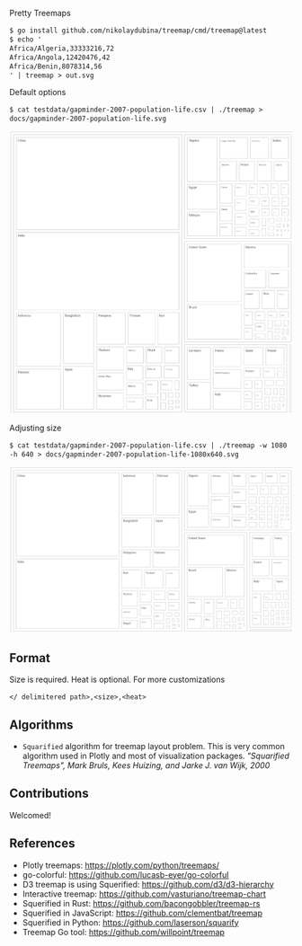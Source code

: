Pretty Treemaps

```
$ go install github.com/nikolaydubina/treemap/cmd/treemap@latest 
$ echo '
Africa/Algeria,33333216,72
Africa/Angola,12420476,42
Africa/Benin,8078314,56
' | treemap > out.svg
```

Default options
```
$ cat testdata/gapminder-2007-population-life.csv | ./treemap > docs/gapminder-2007-population-life.svg
```
![example-1](./docs/gapminder-2007-population-life.svg)

Adjusting size
```
$ cat testdata/gapminder-2007-population-life.csv | ./treemap -w 1080 -h 640 > docs/gapminder-2007-population-life-1080x640.svg
```
![example-2](./docs/gapminder-2007-population-life-1080x640.svg)

## Format

Size is required. Heat is optional. For more customizations  

```
</ delimitered path>,<size>,<heat>
```

## Algorithms

* `Squarified` algorithm for treemap layout problem. This is very common algorithm used in Plotly and most of visualization packages. _"Squarified Treemaps", Mark Bruls, Kees Huizing, and Jarke J. van Wijk, 2000_

## Contributions

Welcomed!

## References

* Plotly treemaps: https://plotly.com/python/treemaps/
* go-colorful: https://github.com/lucasb-eyer/go-colorful
* D3 treemap is using Squerified: https://github.com/d3/d3-hierarchy
* Interactive treemap: https://github.com/vasturiano/treemap-chart
* Squerified in Rust: https://github.com/bacongobbler/treemap-rs
* Squerified in JavaScript: https://github.com/clementbat/treemap
* Squerified in Python: https://github.com/laserson/squarify
* Treemap Go tool: https://github.com/willpoint/treemap
